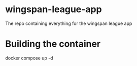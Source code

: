 # wingspan-league-app
The repo containing everything for the wingspan league app

# Building the container
docker compose up -d
